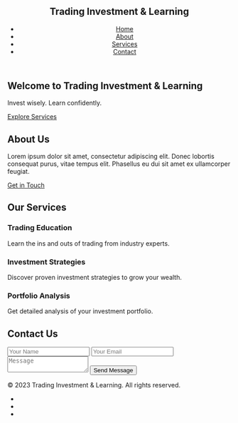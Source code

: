 <!DOCTYPE html>
<html lang="en">

<head>
  <meta charset="UTF-8">
  <meta name="viewport" content="width=device-width, initial-scale=1.0">
  <title>Trading Investment & Learning</title>
  <link rel="stylesheet" href="styles.css">
</head>

<body>
  <header>
    <nav>
      <div class="container">
        <h1 class="logo">Trading Investment & Learning</h1>
        <ul class="menu">
          <li><a href="#home">Home</a></li>
          <li><a href="#about">About</a></li>
          <li><a href="#services">Services</a></li>
          <li><a href="#contact">Contact</a></li>
        </ul>
      </div>
    </nav>
  </header>

  <section id="home" class="hero">
    <div class="container">
      <h2>Welcome to Trading Investment & Learning</h2>
      <p>Invest wisely. Learn confidently.</p>
      <a href="#services" class="btn">Explore Services</a>
    </div>
  </section>

  <section id="about" class="about">
    <div class="container">
      <h2>About Us</h2>
      <p>Lorem ipsum dolor sit amet, consectetur adipiscing elit. Donec lobortis consequat purus, vitae tempus elit.
        Phasellus eu dui sit amet ex ullamcorper feugiat.</p>
      <a href="#contact" class="btn">Get in Touch</a>
    </div>
  </section>

  <section id="services" class="services">
    <div class="container">
      <h2>Our Services</h2>
      <div class="service">
        <h3>Trading Education</h3>
        <p>Learn the ins and outs of trading from industry experts.</p>
      </div>
      <div class="service">
        <h3>Investment Strategies</h3>
        <p>Discover proven investment strategies to grow your wealth.</p>
      </div>
      <div class="service">
        <h3>Portfolio Analysis</h3>
        <p>Get detailed analysis of your investment portfolio.</p>
      </div>
    </div>
  </section>

  <section id="contact" class="contact">
    <div class="container">
      <h2>Contact Us</h2>
      <form>
        <input type="text" placeholder="Your Name" required>
        <input type="email" placeholder="Your Email" required>
        <textarea placeholder="Message" required></textarea>
        <button type="submit">Send Message</button>
      </form>
    </div>
  </section>

  <footer>
    <div class="container">
      <p>&copy; 2023 Trading Investment & Learning. All rights reserved.</p>
      <ul class="social">
        <li><a href="#"><i class="fab fa-facebook-f"></i></a></li>
        <li><a href="#"><i class="fab fa-twitter"></i></a></li>
        <li><a href="#"><i class="fab fa-instagram"></i></a></li>
      </ul>
    </div>
  </footer>

  <script src="https://kit.fontawesome.com/your-font-awesome-kit.js" crossorigin="anonymous"></script>
</body>

</html>

